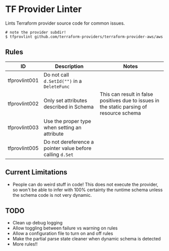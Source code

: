 # TF Provider Linter

Lints Terraform provider source code for common issues.

```shell
# note the provider subdir!
$ tfprovlint github.com/terraform-providers/terraform-provider-aws/aws
```

## Rules

| ID | Description | Notes |
|---|---|---|
| tfprovlint001 | Do not call `d.SetId("")` in a `DeleteFunc` |  |
| tfprovlint002 | Only set attributes described in Schema | This can result in false positives due to issues in the static parsing of resource schema |
| tfprovlint003 | Use the proper type when setting an attribute |  |
| tfprovlint005 | Do not dereference a pointer value before calling `d.Set` |  |

## Current Limitations

* People can do weird stuff in code! This does not execute the provider, so won't be able to infer with 100% certainty the runtime schema unless the schema code is not very dynamic.

## TODO

* Clean up debug logging
* Allow toggling between failure vs warning on rules
* Allow a configuration file to turn on and off rules
* Make the partial parse state cleaner when dynamic schema is detected
* More rules!!

